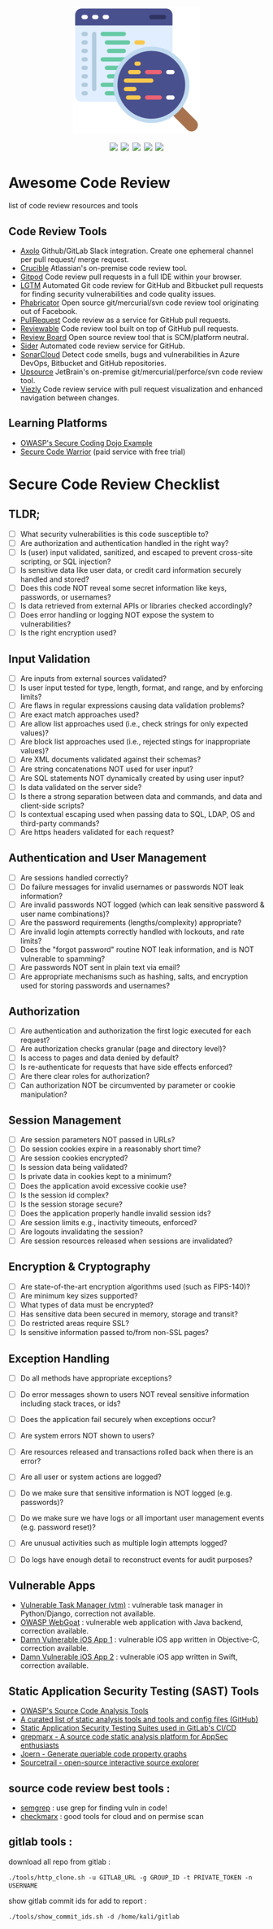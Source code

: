 <h1 align="center">
  <br>
  <a href=""><img src="/img/logo.png" alt="" height="250px;"></a>
  <br>
  <img src="https://img.shields.io/badge/PRs-welcome-blue">
  <img src="https://img.shields.io/github/last-commit/kh4sh3i/Awesome-Code-Review">
  <img src="https://img.shields.io/github/commit-activity/m/kh4sh3i/Awesome-Code-Review">
  <a href="https://twitter.com/intent/follow?screen_name=kh4sh3i_"><img src="https://img.shields.io/twitter/follow/kh4sh3i_?style=flat&logo=twitter"></a>
  <a href="https://github.com/kh4sh3i"><img src="https://img.shields.io/github/stars/kh4sh3i?style=flat&logo=github"></a>
</h1>


# Awesome Code Review
 list of code review resources and tools


## Code Review Tools
- [Axolo](https://www.axolo.co) Github/GitLab Slack integration. Create one ephemeral channel per pull request/ merge request.
- [Crucible](https://www.atlassian.com/software/crucible) Atlassian's on-premise code review tool.
- [Gitpod](https://gitpod.io) Code review pull requests in a full IDE within your browser.
- [LGTM](https://lgtm.com) Automated Git code review for GitHub and Bitbucket pull requests for finding security vulnerabilities and code quality issues.
- [Phabricator](https://www.phacility.com/phabricator/) Open source git/mercurial/svn code review tool originating out of Facebook.
- [PullRequest](https://www.pullrequest.com/) Code review as a service for GitHub pull requests.
- [Reviewable](https://reviewable.io/) Code review tool built on top of GitHub pull requests.
- [Review Board](https://www.reviewboard.org/) Open source review tool that is SCM/platform neutral.
- [Sider](https://sider.review/) Automated code review service for GitHub.
- [SonarCloud](https://sonarcloud.io) Detect code smells, bugs and vulnerabilities in Azure DevOps, Bitbucket and GitHub repositories.
- [Upsource](https://www.jetbrains.com/upsource/) JetBrain's on-premise git/mercurial/perforce/svn code review tool.
- [Viezly](https://viezly.com) Code review service with pull request visualization and enhanced navigation between changes.



## Learning Platforms
- [OWASP's Secure Coding Dojo Example](https://owasp.org/SecureCodingDojo/codereview101)
- [Secure Code Warrior](https://www.securecodewarrior.com/products/training-ground) (paid service with free trial)



# Secure Code Review Checklist
## TLDR;
- [ ] What security vulnerabilities is this code susceptible to?
- [ ] Are authorization and authentication handled in the right way?
- [ ] Is (user) input validated, sanitized, and escaped to prevent cross-site scripting, or SQL injection?
- [ ] Is sensitive data like user data, or credit card information securely handled and stored?
- [ ] Does this code NOT reveal some secret information like keys, passwords, or usernames?
- [ ] Is data retrieved from external APIs or libraries checked accordingly?
- [ ] Does error handling or logging NOT expose the system to vulnerabilities?
- [ ] Is the right encryption used?

## Input Validation
- [ ] Are inputs from external sources validated?
- [ ] Is user input tested for type, length, format, and range, and by enforcing limits?
- [ ] Are flaws in regular expressions causing data validation problems? 
- [ ] Are exact match approaches used? 
- [ ] Are allow list approaches used (i.e., check strings for only expected values)? 
- [ ] Are block list approaches used (i.e., rejected stings for inappropriate values)? 
- [ ] Are XML documents validated against their schemas?
- [ ] Are string concatenations NOT used for user input? 
- [ ] Are SQL statements NOT dynamically created by using user input?
- [ ] Is data validated on the server side?
- [ ] Is there a strong separation between data and commands, and data and client-side scripts?
- [ ] Is contextual escaping used when passing data to SQL, LDAP, OS and third-party commands?
- [ ] Are https headers validated for each request?

## Authentication and User Management
- [ ] Are sessions handled correctly?
- [ ] Do failure messages for invalid usernames or passwords NOT leak information?
- [ ] Are invalid passwords NOT logged (which can leak sensitive password & user name combinations)?
- [ ] Are the password requirements (lengths/complexity) appropriate?
- [ ] Are invalid login attempts correctly handled with lockouts, and rate limits?
- [ ] Does the "forgot password" routine NOT leak information, and is NOT vulnerable to spamming? 
- [ ] Are passwords NOT sent in plain text via email?
- [ ] Are appropriate mechanisms such as hashing, salts, and encryption used for storing passwords and usernames?

## Authorization
- [ ] Are authentication and authorization the first logic executed for each request?
- [ ] Are authorization checks granular (page and directory level)?
- [ ] Is access to pages and data denied by default?
- [ ] Is re-authenticate for requests that have side effects enforced?
- [ ] Are there clear roles for authorization?
- [ ] Can authorization NOT be circumvented by parameter or cookie manipulation?

## Session Management
- [ ] Are session parameters NOT passed in URLs?
- [ ] Do session cookies expire in a reasonably short time?
- [ ] Are session cookies encrypted?
- [ ] Is session data being validated?
- [ ] Is private data in cookies kept to a minimum?
- [ ] Does the application avoid excessive cookie use?
- [ ] Is the session id complex?
- [ ] Is the session storage secure?
- [ ] Does the application properly handle invalid session ids?
- [ ] Are session limits e.g., inactivity timeouts, enforced?
- [ ] Are logouts invalidating the session?
- [ ] Are session resources released when sessions are invalidated?

## Encryption & Cryptography
- [ ] Are state-of-the-art encryption algorithms used (such as FIPS-140)?
- [ ] Are minimum key sizes supported?
- [ ] What types of data must be encrypted?
- [ ] Has sensitive data been secured in memory, storage and transit? 
- [ ] Do restricted areas require SSL? 
- [ ] Is sensitive information passed to/from non-SSL pages?

## Exception Handling
- [ ] Do all methods have appropriate exceptions?
- [ ] Do error messages shown to users NOT reveal sensitive information including stack traces, or ids? 
- [ ] Does the application fail securely when exceptions occur?
- [ ] Are system errors NOT shown to users?
- [ ] Are resources released and transactions rolled back when there is an error?
- [ ] Are all user or system actions are logged?
- [ ] Do we make sure that sensitive information is NOT logged (e.g. passwords)?
- [ ] Do we make sure we have logs or all important user management events (e.g. password reset)?
- [ ] Are unusual activities such as multiple login attempts logged?
- [ ] Do logs have enough detail to reconstruct events for audit purposes?




## Vulnerable Apps
- [Vulnerable Task Manager (vtm)](https://github.com/redpointsec/vtm) : vulnerable task manager in Python/Django, correction not available.
- [OWASP WebGoat](https://github.com/WebGoat/WebGoat) : vulnerable web application with Java backend, correction available.
- [Damn Vulnerable iOS App 1](https://github.com/prateek147/DVIA) : vulnerable iOS app written in Objective-C, correction available.
- [Damn Vulnerable iOS App 2](https://github.com/prateek147/DVIA-v2) : vulnerable iOS app written in Swift, correction available.



## Static Application Security Testing (SAST) Tools
- [OWASP's Source Code Analysis Tools](https://owasp.org/www-community/Source_Code_Analysis_Tools)
- [A curated list of static analysis tools and tools and config files (GitHub)](https://github.com/analysis-tools-dev/static-analysis)
- [Static Application Security Testing Suites used in GitLab's CI/CD](https://docs.gitlab.com/ee/user/application_security/sast/)
- [grepmarx -  A source code static analysis platform for AppSec enthusiasts](https://github.com/Orange-Cyberdefense/grepmarx)
- [Joern - Generate queriable code property graphs](https://joern.io/)
- [Sourcetrail - open-source interactive source explorer](https://github.com/OpenSourceSourceTrail/Sourcetrail)


## source code review best tools :
- [semgrep](https://github.com/semgrep/semgrep) : use grep for finding vuln in code!
- [checkmarx](https://checkmarx.com/) : good tools for cloud and on permise scan 


## gitlab tools :
download all repo from gitlab :
```
./tools/http_clone.sh -u GITLAB_URL -g GROUP_ID -t PRIVATE_TOKEN -n USERNAME
```

show gitlab commit ids for add to report :
```
./tools/show_commit_ids.sh -d /home/kali/gitlab
```
